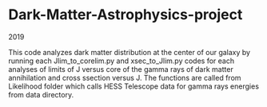 # Dark-Matter-Astrophysics-project
2019


This code analyzes dark matter distribution at the center of our galaxy by running each Jlim_to_corelim.py and xsec_to_Jlim.py codes for each analyses of limits of J versus core of the gamma rays of dark matter annihilation and cross ssection versus J. The functions are called from Likelihood folder which calls HESS Telescope data for gamma rays energies from data directory.

